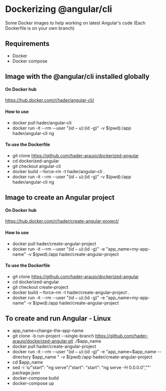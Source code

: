 # Dockerizing @angular/cli

Some Docker images to help working on latest Angular's code
(Each Dockerfile is on your own branch)


## Requirements
* Docker
* Docker compose

## Image with the @angular/cli installed  globally

#### On Docker hub
https://hub.docker.com/r/hader/angular-cli/

#### How to use
* docker pull hader/angular-cli
* docker run -it --rm --user "$(id -u):$(id -g)" -v $(pwd):/app hader/angular-cli ng <ng command>
  
#### To use the Dockerfile
* git clone https://github.com/hader-araujo/dockerized-angular
* cd dockerized-angular
* git checkout angular-cli
* docker build --force-rm -t hader/angular-cli .
* docker run -it --rm --user "$(id -u):$(id -g)" -v $(pwd):/app hader/angular-cli ng <ng command>

## Image to create an Angular project

#### On Docker hub
https://hub.docker.com/r/hader/create-angular-project/

#### How to use
* docker pull hader/create-angular-project
* docker run -it --rm --user "$(id -u):$(id -g)" -e "app_name=my-app-name" -v $(pwd):/app hader/create-angular-project
  
#### To use the Dockerfile
* git clone https://github.com/hader-araujo/dockerized-angular
* cd dockerized-angular
* git checkout create-project
* docker build --force-rm -t hader/create-angular-project .
* docker run -it --rm --user "$(id -u):$(id -g)" -e "app_name=my-app-name" -v $(pwd):/app hader/create-angular-project

## To create and run Angular - Linux
* app_name=change-the-app-name
* git clone -b run-project --single-branch https://github.com/hader-araujo/dockerized-angular.git ./$app_name
* docker pull hader/create-angular-project
* docker run -it --rm --user "$(id -u):$(id -g)" -e "app_name=$app_name  --directory $app_name " -v $(pwd):/app hader/create-angular-project
* cd $app_name
* sed -i 's/"start": "ng serve"/"start": "start": "ng serve -H 0.0.0.0",""' package.json
* docker-compose build
* docker-compose up
